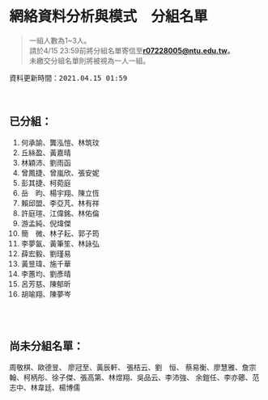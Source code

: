 # 網絡資料分析與模式　分組名單

> 一組人數為1~3人。  
> 請於4/15 23:59前將分組名單寄信至**r07228005@ntu.edu.tw。**  
> 未繳交分組名單則將被視為一人一組。  

<pre>資料更新時間：2021.04.15 01:59</pre>

<br/>

## 已分組：
1. 何承諭、龔泓愷、林筑玟
2. 丘絲盈、黃嘉晴
3. 林穎沛、劉雨函
4. 曾鳳捷、曾嵐欣、張安妮
5. 彭其捷、柯菀庭
6. 岳　昀、楊宇翔、陳立恆
7. 賴邱盟、李亞芃、林有祥
8. 許庭瑄、江偉銘、林佑倫
9. 游孟純、倪煒傑
10. 簡　微、林子耘、郭子筠
11. 李夢氤、黃筆笙、林詠弘
12. 薛宏毅、劉瑾易
13. 黃昱瑋、施千華
14. 李蕙均、劉彥晴
15. 呂芳慈、陳郁昕
16. 胡喻翔、陳夢岑

<br/><br/>

## 尚未分組名單：
周敬棋、歐德昱、
廖冠至、黃辰軒、
張桔云、劉　恒、
蔡易衡、廖慧雅、詹宗翰、柯柄彤、徐子傑、張高第、林煜翔、吳品云、李沛強、
余鎧任、李亦薌、范志中、林韋廷、楊博儒
